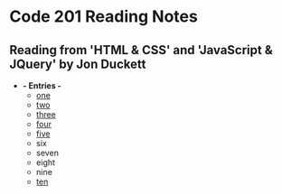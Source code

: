 # Code 201 Reading Notes

## Reading from 'HTML & CSS' and 'JavaScript & JQuery' by Jon Duckett

- **- Entries -**
  - [one](class-01.md)
  - [two](class-02.md)
  - [three](class-03.md)
  - [four](class-04.md)
  - [five](class-05.md)
  - six
  - seven
  - eight
  - nine
  - [ten](class-10.md)